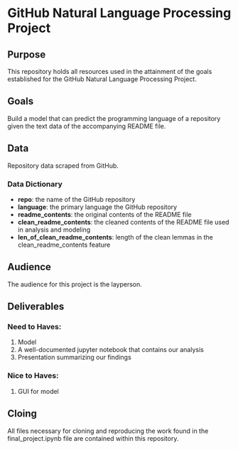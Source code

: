 # GitHub Natural Language Processing Project

## Purpose
This repository holds all resources used in the attainment of the goals established for the GitHub Natural Language Processing Project.

## Goals
Build a model that can predict the programming language of a repository given the text data of the accompanying README file.

## Data
Repository data scraped from GitHub.

### Data Dictionary
- **repo**: the name of the GitHub repository
- **language**: the primary language the GitHub repository
- **readme_contents**: the original contents of the README file
- **clean_readme_contents**: the cleaned contents of the README file used in analysis and modeling
- **len_of_clean_readme_contents**: length of the clean lemmas in the clean_readme_contents feature

## Audience
The audience for this project is the layperson.

## Deliverables

### Need to Haves:
1. Model
2. A well-documented jupyter notebook that contains our analysis
3. Presentation summarizing our findings


### Nice to Haves:
1. GUI for model

## Cloing
All files necessary for cloning and reproducing the work found in the final_project.ipynb file are contained within this repository.